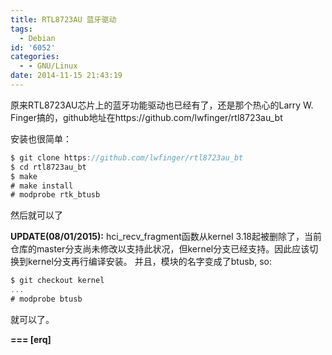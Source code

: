 ```yaml
---
title: RTL8723AU 蓝牙驱动
tags:
  - Debian
id: '6052'
categories:
  - - GNU/Linux
date: 2014-11-15 21:43:19
---
```



<!-- more -->
原来RTL8723AU芯片上的蓝牙功能驱动也已经有了，还是那个热心的Larry W. Finger搞的，github地址在https://github.com/lwfinger/rtl8723au_bt

安装也很简单：
```js
$ git clone https://github.com/lwfinger/rtl8723au_bt
$ cd rtl8723au_bt
$ make
# make install
# modprobe rtk_btusb
```

然后就可以了

**UPDATE(08/01/2015):**
hci_recv_fragment函数从kernel 3.18起被删除了，当前仓库的master分支尚未修改以支持此状况，但kernel分支已经支持。因此应该切换到kernel分支再行编译安装。
并且，模块的名字变成了btusb, so:
```js
$ git checkout kernel
...
# modprobe btusb
```
就可以了。

 **===
\[erq\]**